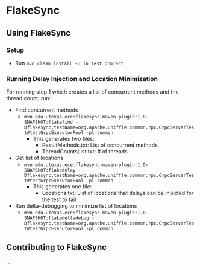 # FlakeSync

## Using FlakeSync

### Setup
* Run ```mvn clean install -U in test project``` 

### Running Delay Injection and Location Minimization
For running step 1 which creates a list of concurrent methods and the thread count, run:
* Find concurrent methods
  * ```mvn edu.utexas.ece:flakesync-maven-plugin:1.0-SNAPSHOT:flakefind -Dflakesync.testName=org.apache.uniffle.common.rpc.GrpcServerTest#testGrpcExecutorPool -pl common```
    * This generates two files:
      *  ResultMethods.txt: List of concurrent methods
      *  ThreadCountsList.txt: # of threads
* Get list of locations
  * ```mvn edu.utexas.ece:flakesync-maven-plugin:1.0-SNAPSHOT:flakedelay -Dflakesync.testName=org.apache.uniffle.common.rpc.GrpcServerTest#testGrpcExecutorPool -pl common```
    * This generates one file:
      * Locations.txt: List of locations that delays can be injected for the test to fail
* Run delta-debugging to minimize list of locations
  * ```mvn edu.utexas.ece:flakesync-maven-plugin:1.0-SNAPSHOT:flakedeltadebug -Dflakesync.testName=org.apache.uniffle.common.rpc.GrpcServerTest#testGrpcExecutorPool -pl common```


## Contributing to FlakeSync 
...

